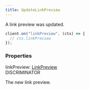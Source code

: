 ```yaml
---
title: UpdateLinkPreview
---
```


A link preview was updated.

```ts
client.on("linkPreview", (ctx) => {
  // ctx.linkPreview
});
```

### Properties

<div class="flex flex-col gap-3"><div><div class="flex gap-2"><div class="font-mono p" id="p_linkPreview" data-anchor><span class="font-bold">linkPreview</span><span class="opacity-50">:</span> <a href="/gh/types/linkpreview"  >LinkPreview</a></div><div class="flex items-center"><div class="bg-dbt px-1.5 rounded-md select-none text-fgt text-[10px]">DISCRIMINATOR</div></div></div><div class="pl-3"><div class="no-margin">

The new link preview.

</div></div></div></div>

